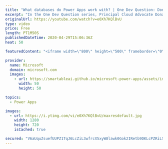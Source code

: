 ```yaml
---
title: "What databases do Power Apps work with? | One Dev Question: Dona Sarkar"
excerpt: "In the One Dev Question series, Principal Cloud Advocate Dona Sarkar explains how she uses Power Apps and why.   For more information, visit: https://docs.microsoft.com/powerapps/developer/common-data-service/overview/?WT.mc_id=onedevquestion-c9-donasa    Try Azure for free: https://aka.ms/TryAzure7"
originalUrl: https://youtube.com/watch?v=e0Xh7KQlBvU
type: video
price: Free
length: PT1M50S
publishedDateTime: 2020-04-29T15:06:36Z
heat: 50

featuredContent: "<iframe width=\"800\" height=\"500\" frameborder=\"0\" src=\"https://www.youtube.com/embed/e0Xh7KQlBvU\" allow=\"accelerometer; autoplay; encrypted-media; gyroscope; picture-in-picture\" allowfullscreen></iframe>"

provider:
  name: Microsoft
  domain: microsoft.com
  images:
    - url: https://smartableai.github.io/microsoft-power-apps/assets/images/organizations/microsoft.com-50x50.jpg
      width: 50
      height: 50

topics:
  - Power Apps

images:
  - url: https://i.ytimg.com/vi/e0Xh7KQlBvU/maxresdefault.jpg
    width: 1280
    height: 720
    isCached: true

secured: "V6aUquZsuefUUPZ1TqJ6LcZiL3wfrcX5xyW8lawk0Gok2IRetb9DKLcPZRiLSu8xCDu4YNZaF7mNGqs4odS01QgNP2aQbk27QQioyFwOKj49zPTSlZuzSxNTkDX1+fHEhL0qml0gb7JKbu73tLqFdnlas4OMNFU+KOK1SDoAAmVmL1mB5JYBYeP1tnLcQk8XmpmVJYuUOZNtxQZnwYzjXHcAgBmIAtzuGCGmfblJX4G5n38L4P95uy79lETibzPg0vqIp5Xja/ZDP1CAYQiFEw3K1LFgNny2hjqgMJjze7FZPEAZnwcNxGYbSfLBQ2G9xbOiPI7l74xrN63diNAafouQFm241FyOgvcMnScVw5vYp1PqZGBCT8lqC0b8uvZnF+vQqIgGaLSW0MDAKJAaOojplD/3/mPPN9HPMK8oFwc=;Qbfokyugoq8IiRGHdXS7sg=="
---
```


